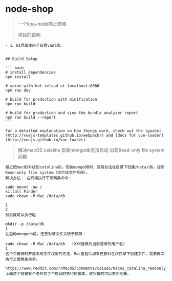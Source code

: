 # node-shop

> 一个koa+node网上商城

> 项目的说明

    - 1、UI界面使用了有赞vant库。


    ## Build Setup

    ``` bash
    # install dependencies
    npm install

    # serve with hot reload at localhost:8080
    npm run dev

    # build for production with minification
    npm run build

    # build for production and view the bundle analyzer report
    npm run build --report
    ```

    For a detailed explanation on how things work, check out the [guide](http://vuejs-templates.github.io/webpack/) and [docs for vue-loader](http://vuejs.github.io/vue-loader).

> 解决macOS catalina 安装mongodb无法启动 出现Read-only file system问题

    最近把macOS升级到catalina后，安装mongoDB时，没有办法在目录下创建/data/db，提示Read-only file system（仅只读文件系统）。
    解决办法： 在终端执行下面两条命令：

    sudo mount -uw /
    killall Finder
    sudo chown -R Mac /data/db 
    
    1
    2
    然后就可以执行啦

    mkdir -p /data/db
    1
    在启动mongodb前，还要对该文件夹赋予权限：

    sudo chown -R Mac /data/db   (XXX替换为当前登录的用户名)
    1
    这个只是临时开放系统文件权限的方法，Mac重启后如果还要对在根目录下创建文件，需要再次执行上面两条命令。

    https://www.reddit.com/r/MacOS/comments/caiue5/macos_catalina_readonly_file_system_with_sip/et94g0e/
    上面这个链接有个老外写了个启动时执行的脚本，感兴趣的可以去问他要。